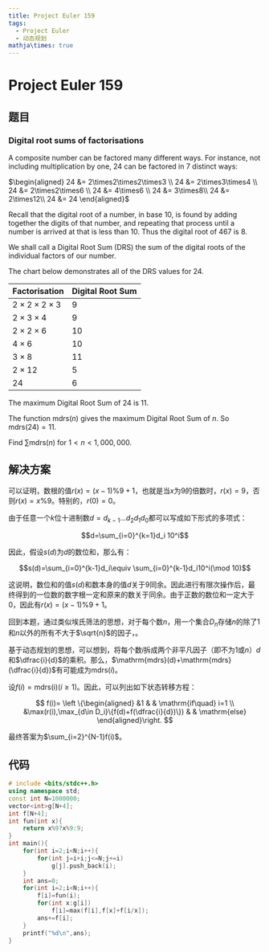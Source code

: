 ```yaml
---
title: Project Euler 159
tags:
  - Project Euler
  - 动态规划
mathja\times: true
---
```

<escape><!-- more --></escape>
    


# Project Euler 159
## 题目
### Digital root sums of factorisations
A composite number can be factored many different ways. For instance, not including multiplication by one, $24$ can be factored in $7$ distinct ways:

$\begin{aligned}
24 &= 2\times2\times2\times3 \\
24 &= 2\times3\times4 \\
24 &= 2\times2\times6 \\
24 &= 4\times6 \\
24 &= 3\times8\\
24 &= 2\times12\\
24 &= 24
\end{aligned}$

Recall that the digital root of a number, in base $10$, is found by adding together the digits of that number, and repeating that process until a number is arrived at that is less than $10$. Thus the digital root of $467$ is $8$.

We shall call a Digital Root Sum (DRS) the sum of the digital roots of the individual factors of our number.

The chart below demonstrates all of the DRS values for $24$.

|Factorisation|Digital Root Sum|
|-|-|
|$2	\times2	\times2	\times3$|$9$|
|$2	\times3	\times4$|$9$|
|$2	\times2	\times6$|$10$|
|$4	\times6$|$10$|
|$3	\times8$|$11$|
|$2	\times12$|$5$|
|$24$|$6$|

The maximum Digital Root Sum of $24$ is $11$.

The function $\mathrm{mdrs}(n)$ gives the maximum Digital Root Sum of $n$. So $\mathrm{mdrs}(24)=11$.

Find $\sum \mathrm{mdrs}(n)$ for $1 < n < 1,000,000$.


## 解决方案

可以证明，数根的值$r(x)=(x-1)\%9+1$，也就是当$x$为$9$的倍数时，$r(x)=9$，否则$r(x)=x\%9$。特别的，$r(0)=0$。

由于任意一个$k$位十进制数$d=d_{k-1}...d_2d_1d_0$都可以写成如下形式的多项式：

$$d=\sum_{i=0}^{k=1}d_i 10^i$$

因此，假设$s(d)$为$d$的数位和，那么有：

$$s(d)=\sum_{i=0}^{k-1}d_i\equiv \sum_{i=0}^{k-1}d_i10^i(\mod 10)$$

这说明，数位和的值$s(d)$和数本身的值$d$关于$9$同余。因此进行有限次操作后，最终得到的一位数的数字根一定和原来的数关于同余。由于正数的数位和一定大于$0$，因此有$r(x)=(x-1)\%9+1$。

回到本题，通过类似埃氏筛法的思想，对于每个数$n$，用一个集合$D_n$存储$n$的除了$1$和$n$以外的所有不大于$\sqrt{n}$的因子，。

基于动态规划的思想，可以想到，将每个数$i$拆成两个非平凡因子（即不为$1$或$n$）$d$和$\dfrac{i}{d}$的乘积。那么，$\mathrm{mdrs}(d)+\mathrm{mdrs}(\dfrac{i}{d})$有可能成为$\mathrm{mdrs}(i)$。

设$f(i)=\mathrm{mdrs(i)}(i\ge 1)$。因此，可以列出如下状态转移方程：

$$
f(i)=
\left \{\begin{aligned}
  &1  & & \mathrm{if\quad} i=1 \\
  &\max(r(i),\max_{d\in D_i}\{f(d)+f(\dfrac{i}{d})\})  & & \mathrm{else}
\end{aligned}\right.
$$

最终答案为$\sum_{i=2}^{N-1}f(i)$。

## 代码


```C++
# include <bits/stdc++.h>
using namespace std;
const int N=1000000;
vector<int>g[N+4];
int f[N+4];
int fun(int x){
    return x%9?x%9:9;
}
int main(){
    for(int i=2;i<N;i++){
        for(int j=i+i;j<=N;j+=i)
            g[j].push_back(i);
    }
    int ans=0;
    for(int i=2;i<N;i++){
        f[i]=fun(i);
        for(int x:g[i])
            f[i]=max(f[i],f[x]+f[i/x]);
        ans+=f[i];
    }
    printf("%d\n",ans);
}

```